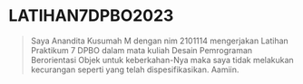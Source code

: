 # LATIHAN7DPBO2023
> Saya Anandita Kusumah M dengan nim 2101114 mengerjakan Latihan Praktikum 7 DPBO dalam mata kuliah Desain Pemrograman Berorientasi Objek untuk keberkahan-Nya maka saya tidak melakukan kecurangan seperti yang telah dispesifikasikan. Aamiin.
